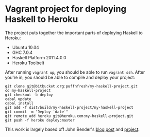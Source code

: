 # Vagrant project for deploying Haskell to Heroku

The project puts together the important parts of deploying Haskell to
Heroku:

* Ubuntu 10.04
* GHC 7.0.4
* Haskell Platform 2011.4.0.0
* Heroku Toolbelt

After running `vagrant up`, you should be able to run `vagrant
ssh`. After you're in, you should be able to compile and deploy your
project:

    git clone git@bitbucket.org:puffnfresh/my-haskell-project.git
    cd my-haskell-project
    git checkout -b deploy
    cabal update
    cabal install
    git add -f dist/build/my-haskell-project/my-haskell-project
    git commit -m "Deploy `date`"
    git remote add heroku git@heroku.com:my-haskell-project.git
    git push -f heroku deploy:master

This work is largely based off John Bender's [blog
post](http://johnbender.us/2011/03/05/snap-setup-from-scratch-the-vagrant-way/)
and [project](https://github.com/johnbender/snap-skeleton).
